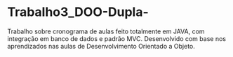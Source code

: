 # Trabalho3_DOO-Dupla-
Trabalho sobre cronograma de aulas feito totalmente em JAVA, com integração em banco de dados e padrão MVC. Desenvolvido com base nos aprendizados nas aulas de Desenvolvimento Orientado a Objeto.
